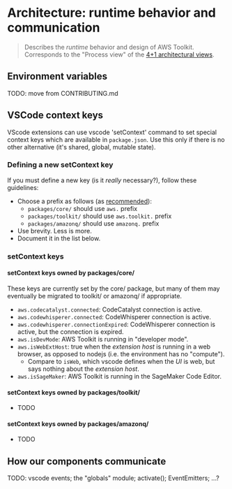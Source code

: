 # Architecture: runtime behavior and communication

> Describes the _runtime_ behavior and design of AWS Toolkit.
> Corresponds to the "Process view" of the [4+1 architectural views](https://en.wikipedia.org/wiki/4%2B1_architectural_view_model).

## Environment variables

TODO: move from CONTRIBUTING.md

## VSCode context keys

VScode extensions can use vscode 'setContext' command to set special context keys which are
available in `package.json`. Use this only if there is no other alternative (it's shared, global,
mutable state).

### Defining a new setContext key

If you must define a new key (is it _really_ necessary?), follow these guidelines:

-   Choose a prefix as follows (as [recommended](https://code.visualstudio.com/api/extension-guides/command#using-a-custom-when-clause-context)):
    -   `packages/core/` should use `aws.` prefix
    -   `packages/toolkit/` should use `aws.toolkit.` prefix
    -   `packages/amazonq/` should use `amazonq.` prefix
-   Use brevity. Less is more.
-   Document it in the list below.

### setContext keys

#### setContext keys owned by packages/core/

These keys are currently set by the core/ package, but many of them may eventually be migrated to
toolkit/ or amazonq/ if appropriate.

-   `aws.codecatalyst.connected`: CodeCatalyst connection is active.
-   `aws.codewhisperer.connected`: CodeWhisperer connection is active.
-   `aws.codewhisperer.connectionExpired`: CodeWhisperer connection is active, but the connection is expired.
-   `aws.isDevMode`: AWS Toolkit is running in "developer mode".
-   `aws.isWebExtHost`: true when the _extension host_ is running in a web browser, as opposed to
    nodejs (i.e. the environment has no "compute").
    -   Compare to `isWeb`, which vscode defines when the _UI_ is web, but says nothing about the
        _extension host_.
-   `aws.isSageMaker`: AWS Toolkit is running in the SageMaker Code Editor.

#### setContext keys owned by packages/toolkit/

-   TODO

#### setContext keys owned by packages/amazonq/

-   TODO

## How our components communicate

TODO: vscode events; the "globals" module; activate(); EventEmitters; ...?
